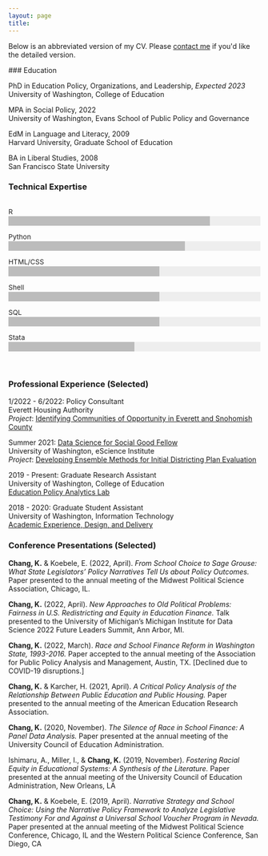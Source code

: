 ```yaml
---
layout: page
title: 
---
```

[//]: # (Bar chart code adapted from https://github.com/russellgoldenberg/responsive-barchart-generator)
<style>
/*styles for graphic info (hed, subhed, source, credit)*/
.rg-container {
	font-family: -apple-system, BlinkMacSystemFont, "Segoe UI", Roboto, Helvetica, Arial, sans-serif, "Apple Color Emoji", "Segoe UI Emoji", "Segoe UI Symbol";
	font-size: 16px;
	line-height: 1;
	margin: 0;
	padding: 1em 0;
	color: #1a1a1a;
}
.rg-header {
	margin-bottom: 1em;
}
@media (max-width: 640px) {
.rg-source-and-credit > div {
	width: 100%;
	display: block;
	float: none;
}
}
/*styles for graphic*/
.rg-barchart-row {
	margin-bottom: 1em;
}
.rg-barchart-row-name {
	margin: 0.1em 0 0.1em 0;
	width: 100%;
	font-size: 0.85em;
	color: #222;
}
.highlight .rg-barchart-row-name {
	font-weight: bold;
}
.rg-barchart-row-bar {
	height: 1.2em;
	background: #eeeeee;
}
.rg-barchart-row-bar-inner {
	display: inline-block;
	height: 100%;
	background: #bcbcbc;
}
.highlight .rg-barchart-row-bar-inner {
	background: #bf6151;
}
.rg-barchart-row-value {
	display: inline-block;
	vertical-align: top;
	line-height: 1.5;
	margin-left: .5em;
	font-size: .8em;
	font-weight: 700;
}	
</style>
<p>
Below is an abbreviated version of my CV. Please <a href="https://ka-chang.github.io/contact">contact me</a> if you'd like the detailed version.
</p>
### Education
<p>
	PhD in Education Policy, Organizations, and Leadership, <i>Expected 2023</i>
<br>
University of Washington, College of Education
</p><p>
MPA in Social Policy, 2022
<br>University of Washington, Evans School of Public Policy and Governance
<br>
</p><p>
EdM in Language and Literacy, 2009
<br>Harvard University, Graduate School of Education
</p><p>
BA in Liberal Studies, 2008
<br>San Francisco State University
</p>

### Technical Expertise
<div class="rg-container">
	<div class="rg-content">
		<div class="rg-barchart-row" id="barchart-row-0">
			<div class="rg-barchart-row-name">R</div>
			<div class="rg-barchart-row-bar">
				<span class="rg-barchart-row-bar-inner" style="width: 80%"></span>
			</div>
		</div>
		<div class="rg-barchart-row" id="barchart-row-1">
			<div class="rg-barchart-row-name">Python</div>
			<div class="rg-barchart-row-bar">
				<span class="rg-barchart-row-bar-inner" style="width: 70%"></span>
			</div>
		</div>
		<div class="rg-barchart-row" id="barchart-row-1">
			<div class="rg-barchart-row-name">HTML/CSS</div>
			<div class="rg-barchart-row-bar">
				<span class="rg-barchart-row-bar-inner" style="width: 60%"></span>
			</div>
		</div>
		<div class="rg-barchart-row" id="barchart-row-1">
			<div class="rg-barchart-row-name">Shell</div>
			<div class="rg-barchart-row-bar">
				<span class="rg-barchart-row-bar-inner" style="width: 60%"></span>
			</div>
		</div>
		<div class="rg-barchart-row" id="barchart-row-1">
			<div class="rg-barchart-row-name">SQL</div>
			<div class="rg-barchart-row-bar">
				<span class="rg-barchart-row-bar-inner" style="width: 60%"></span>
			</div>
		</div>
		<div class="rg-barchart-row" id="barchart-row-2">
			<div class="rg-barchart-row-name">Stata</div>
			<div class="rg-barchart-row-bar">
				<span class="rg-barchart-row-bar-inner" style="width: 50%"></span>
			</div>
		</div>
	</div>
</div>

### Professional Experience (Selected)

<p>
1/2022 - 6/2022: Policy Consultant
<br>
Everett Housing Authority
<br>
<i>Project</i>: <a href="https://github.com/ka-chang/eha" target=_blank>Identifying Communities of Opportunity in Everett and Snohomish County</a>
<p>
Summer 2021: <a href="https://escience.washington.edu/dssg/" target=_blank>Data Science for Social Good Fellow</a>
<br>
University of Washington, eScience Institute
<br>
<i>Project</i>: <a href="https://uwescience.github.io/DSSG2021-redistricting-website/" target=_blank>Developing Ensemble Methods for Initial Districting Plan Evaluation</a>
<p>
2019 - Present: Graduate Research Assistant
<br>
University of Washington, College of Education 
<br>
<a href="http://www.education.uw.edu/epal/" target=_blank>Education Policy Analytics Lab</a>
<p>
2018 - 2020: Graduate Student Assistant
<br>
University of Washington, Information Technology
<br><a href="https://www.washington.edu/uwit/divisions/as/aca/" target=_blank>Academic Experience, Design, and Delivery</a>
</p></p></p>

### Conference Presentations (Selected)

<p></p>
<b>Chang, K.</b> & Koebele, E. (2022, April). <i>From School Choice to Sage Grouse: What State Legislators’ Policy Narratives Tell Us about Policy Outcomes.</i> Paper presented to the annual meeting of the Midwest Political Science Association, Chicago, IL.
<p>
<b>Chang, K.</b> (2022, April). <i>New Approaches to Old Political Problems: Fairness in U.S. Redistricting and Equity in Education Finance.</i> Talk presented to the University of Michigan’s Michigan Institute for Data Science 2022 Future Leaders Summit, Ann Arbor, MI.
<p>
<b>Chang, K.</b> (2022, March). <i>Race and School Finance Reform in Washington State, 1993-2016.</i> Paper accepted to the annual meeting of the Association for Public Policy Analysis and Management, Austin, TX. [Declined due to COVID-19 disruptions.]
<p>
<b>Chang, K.</b> & Karcher, H. (2021, April). <i>A Critical Policy Analysis of the Relationship Between Public Education and Public Housing.</i> Paper presented to the annual meeting of the American Education Research Association.
<p>
<b>Chang, K.</b> (2020, November). <i>The Silence of Race in School Finance: A Panel Data Analysis.</i> Paper presented at the annual meeting of the University Council of Education Administration.
<p>
Ishimaru, A., Miller, I., & <b>Chang, K.</b> (2019, November). <i>Fostering Racial Equity in Educational Systems: A Synthesis of the Literature.</i> Paper presented at the annual meeting of the University Council of Education Administration, New Orleans, LA
<p>
<b>Chang, K.</b> & Koebele, E. (2019, April). <i>Narrative Strategy and School Choice: Using the Narrative Policy Framework to Analyze Legislative Testimony For and Against a Universal School Voucher Program in Nevada.</i> Paper presented at the annual meeting of the Midwest Political Science Conference, Chicago, IL and the Western Political Science Conference, San Diego, CA
<p></p>
